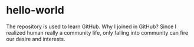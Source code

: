 # hello-world
The repository is used to learn GitHub.
Why I joined in GitHub? Since I realized human really a community life, only falling into community can fire our desire and interests.
